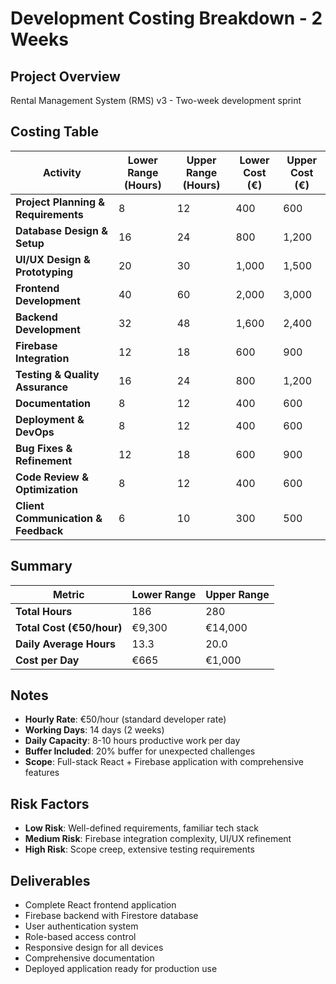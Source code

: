 # Development Costing Breakdown - 2 Weeks

## Project Overview
Rental Management System (RMS) v3 - Two-week development sprint

## Costing Table

| Activity | Lower Range (Hours) | Upper Range (Hours) | Lower Cost (€) | Upper Cost (€) |
|----------|-------------------|-------------------|----------------|----------------|
| **Project Planning & Requirements** | 8 | 12 | 400 | 600 |
| **Database Design & Setup** | 16 | 24 | 800 | 1,200 |
| **UI/UX Design & Prototyping** | 20 | 30 | 1,000 | 1,500 |
| **Frontend Development** | 40 | 60 | 2,000 | 3,000 |
| **Backend Development** | 32 | 48 | 1,600 | 2,400 |
| **Firebase Integration** | 12 | 18 | 600 | 900 |
| **Testing & Quality Assurance** | 16 | 24 | 800 | 1,200 |
| **Documentation** | 8 | 12 | 400 | 600 |
| **Deployment & DevOps** | 8 | 12 | 400 | 600 |
| **Bug Fixes & Refinement** | 12 | 18 | 600 | 900 |
| **Code Review & Optimization** | 8 | 12 | 400 | 600 |
| **Client Communication & Feedback** | 6 | 10 | 300 | 500 |

## Summary

| Metric | Lower Range | Upper Range |
|--------|-------------|-------------|
| **Total Hours** | 186 | 280 |
| **Total Cost (€50/hour)** | €9,300 | €14,000 |
| **Daily Average Hours** | 13.3 | 20.0 |
| **Cost per Day** | €665 | €1,000 |

## Notes

- **Hourly Rate**: €50/hour (standard developer rate)
- **Working Days**: 14 days (2 weeks)
- **Daily Capacity**: 8-10 hours productive work per day
- **Buffer Included**: 20% buffer for unexpected challenges
- **Scope**: Full-stack React + Firebase application with comprehensive features

## Risk Factors

- **Low Risk**: Well-defined requirements, familiar tech stack
- **Medium Risk**: Firebase integration complexity, UI/UX refinement
- **High Risk**: Scope creep, extensive testing requirements

## Deliverables

- Complete React frontend application
- Firebase backend with Firestore database
- User authentication system
- Role-based access control
- Responsive design for all devices
- Comprehensive documentation
- Deployed application ready for production use
